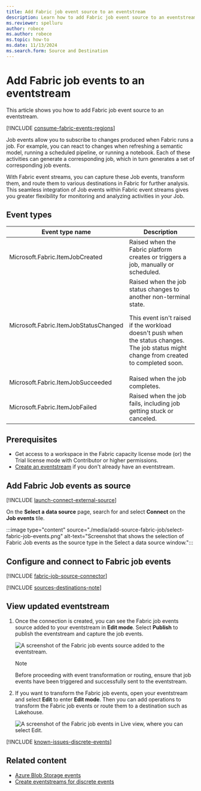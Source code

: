 ```yaml
---
title: Add Fabric job event source to an eventstream
description: Learn how to add Fabric job event source to an eventstream.
ms.reviewer: spelluru
author: robece
ms.author: robece
ms.topic: how-to
ms.date: 11/13/2024
ms.search.form: Source and Destination
---
```


# Add Fabric job events to an eventstream

This article shows you how to add Fabric job event source to an eventstream.

[!INCLUDE [consume-fabric-events-regions](../../real-time-hub/includes/consume-fabric-events-regions.md)]

Job events allow you to subscribe to changes produced when Fabric runs a job. For example, you can react to changes when refreshing a semantic model, running a scheduled pipeline, or running a notebook. Each of these activities can generate a corresponding job, which in turn generates a set of corresponding job events. 

With Fabric event streams, you can capture these Job events, transform them, and route them to various destinations in Fabric for further analysis. This seamless integration of Job events within Fabric event streams gives you greater flexibility for monitoring and analyzing activities in your Job.

## Event types

| Event type name | Description |
| --------------- | ----------- |
| Microsoft.Fabric.ItemJobCreated | Raised when the Fabric platform creates or triggers a job, manually or scheduled. |
| Microsoft.Fabric.ItemJobStatusChanged | Raised when the job status changes to another non-terminal state. <p>This event isn't raised if the workload doesn't push when the status changes. The job status might change from created to completed soon. 
| Microsoft.Fabric.ItemJobSucceeded | Raised when the job completes. |     
| Microsoft.Fabric.ItemJobFailed | Raised when the job fails, including job getting stuck or canceled. |

## Prerequisites

- Get access to a workspace in the Fabric capacity license mode (or) the Trial license mode with Contributor or higher permissions.
- [Create an eventstream](create-manage-an-eventstream.md) if you don't already have an eventstream.


## Add Fabric Job events as source

[!INCLUDE [launch-connect-external-source](./includes/launch-connect-external-source.md)]

On the **Select a data source** page, search for and select **Connect** on the **Job events** tile.

:::image type="content" source="./media/add-source-fabric-job/select-fabric-job-events.png" alt-text="Screenshot that shows the selection of Fabric Job events as the source type in the Select a data source window.":::



## Configure and connect to Fabric job events

[!INCLUDE [fabric-job-source-connector](includes/fabric-job-source-connector.md)]

[!INCLUDE [sources-destinations-note](./includes/sources-destinations-note.md)]

## View updated eventstream

1. Once the connection is created, you can see the Fabric job events source added to your eventstream in **Edit mode**. Select **Publish** to publish the eventstream and capture the job events.

    ![A screenshot of the Fabric job events source added to the eventstream.](media/add-source-fabric-job/fabric-job-events-edit.png)

    > [!NOTE]
    > Before proceeding with event transformation or routing, ensure that job events have been triggered and successfully sent to the eventstream.

1. If you want to transform the Fabric job events, open your eventstream and select **Edit** to enter **Edit mode**. Then you can add operations to transform the Fabric job events or route them to a destination such as Lakehouse.

    ![A screenshot of the Fabric job events in Live view, where you can select Edit.](media/add-source-fabric-job/fabric-job-events-live.png)

[!INCLUDE [known-issues-discrete-events](./includes/known-issues-discrete-events.md)]



## Related content

- [Azure Blob Storage events](add-source-azure-blob-storage.md)
- [Create eventstreams for discrete events](create-eventstreams-discrete-events.md)
